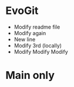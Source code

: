 # EvoGit

- Modify readme file 
- Modify again
- New line
- Modify 3rd (locally)
- Modify Modify Modify

# Main only
